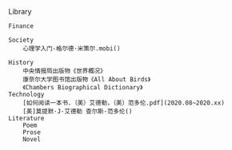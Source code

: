 Library

	Finance
		
	Society
		心理学入门-格尔德·米策尔.mobi()
		
	History
		中央情报局出版物《世界概况》
		康奈尔大学图书馆出版物《All About Birds》
		《Chambers Biographical Dictionary》
	Technology
		[如何阅读一本书.（美）艾德勒，（美）范多伦.pdf](2020.08~2020.xx)
		[美]莫提默·J·艾德勒 查尔斯·范多伦()
	Literature
		Poem
		Prose
		Novel
